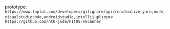 prototype: `https://www.toptal.com/developers/gitignore/api/reactnative,yarn,node,visualstudiocode,androidstudio,intellij`
git repo: `https://github.com/nth-joda/FITUS-VScanner`
